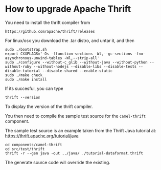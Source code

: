 # How to upgrade Apache Thrift

You need to install the thrift compiler from

    https://github.com/apache/thrift/releases

For linux/osx you download the .tar distro, and untar it, and then

	sudo ./bootstrap.sh 
	export CXXFLAGS='-Os -ffunction-sections -Wl,--gc-sections -fno-asynchronous-unwind-tables -Wl,--strip-all'
    sudo ./configure --without-c_glib --without-java --without-python --without-ruby --without-nodejs --disable-libs --disable-tests --disable-tutorial --disable-shared --enable-static
    sudo ./make check
    sudo ./make install

If its succesful, you can type

    thrift --version

To display the version of the thrift compiler.

You then need to compile the sample test source for the `camel-thrift` component.

The sample test source is an example taken from the Thrift Java tutorial at: https://thrift.apache.org/tutorial/java

    cd components/camel-thrift
	cd src/test/thrift
	thrift -r --gen java -out ../java/ ./tutorial-dataformat.thrift

The generate source code will override the existing.

